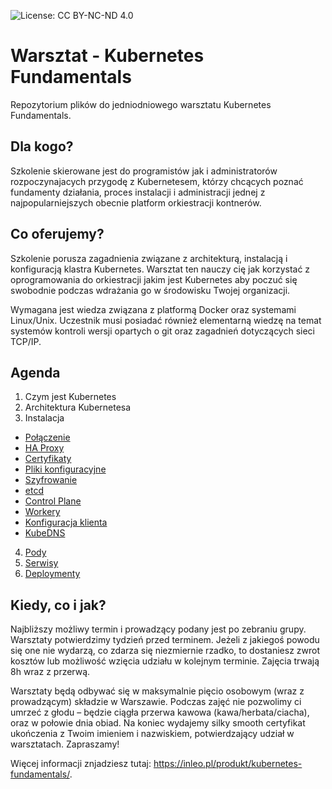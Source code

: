 ![License: CC BY-NC-ND 4.0](https://img.shields.io/badge/License-CC%20BY--NC--ND%204.0-lightgrey.svg)

# Warsztat - Kubernetes Fundamentals
Repozytorium plików do jedniodniowego warsztatu Kubernetes Fundamentals.

## Dla kogo?

Szkolenie skierowane jest do programistów jak i administratorów rozpoczynajacych przygodę z Kubernetesem, którzy chcących poznać fundamenty działania, proces instalacji i administracji jednej z najpopularniejszych obecnie platform orkiestracji kontnerów.

## Co oferujemy?

Szkolenie porusza zagadnienia związane z architekturą, instalacją i konfiguracją klastra Kubernetes. Warsztat ten nauczy cię jak korzystać z oprogramowania do orkiestracji jakim jest Kubernetes aby poczuć się swobodnie podczas wdrażania go w środowisku Twojej organizacji.

Wymagana jest wiedza związana z platformą Docker oraz systemami Linux/Unix. Uczestnik musi posiadać również elementarną wiedzę na temat systemów kontroli wersji opartych o git oraz zagadnień dotyczących sieci TCP/IP.

## Agenda

1. Czym jest Kubernetes
2. Architektura Kubernetesa
3. Instalacja 
  * [Połączenie](https://github.com/inleo-pl/Warsztat-Kubernetes-Fundamentals/blob/master/01-Polaczenie.md)
  * [HA Proxy](https://github.com/inleo-pl/Warsztat-Kubernetes-Fundamentals/blob/master/02-HAProxy.md)
  * [Certyfikaty](https://github.com/inleo-pl/Warsztat-Kubernetes-Fundamentals/blob/master/03-Certyfikaty.md)
  * [Pliki konfiguracyjne](https://github.com/inleo-pl/Warsztat-Kubernetes-Fundamentals/blob/master/04-Pliki-konfiguracyjne.md)
  * [Szyfrowanie](https://github.com/inleo-pl/Warsztat-Kubernetes-Fundamentals/blob/master/05-Szyfrowanie.md)
  * [etcd](https://github.com/inleo-pl/Warsztat-Kubernetes-Fundamentals/blob/master/06-Uruchomienie-etcd.md)
  * [Control Plane](https://github.com/inleo-pl/Warsztat-Kubernetes-Fundamentals/blob/master/07-Control-plane.md)
  * [Workery](https://github.com/inleo-pl/Warsztat-Kubernetes-Fundamentals/blob/master/08-Worker-Nodes.md)
  * [Konfiguracja klienta](https://github.com/inleo-pl/Warsztat-Kubernetes-Fundamentals/blob/master/09-Konfiguracja-klienta.md)
  * [KubeDNS](https://github.com/inleo-pl/Warsztat-Kubernetes-Fundamentals/blob/master/10-Kube-DNS.md)
4. [Pody](https://github.com/inleo-pl/Warsztat-Kubernetes-Fundamentals/blob/master/11-Pody.md)
5. [Serwisy](https://github.com/inleo-pl/Warsztat-Kubernetes-Fundamentals/blob/master/12-Serwisy.md)
6. [Deploymenty](https://github.com/inleo-pl/Warsztat-Kubernetes-Fundamentals/blob/master/13-Deployment.md)

## Kiedy, co i jak?

Najbliższy możliwy termin i prowadzący podany jest po zebraniu grupy. Warsztaty potwierdzimy tydzień przed terminem. Jeżeli z jakiegoś powodu się one nie wydarzą, co zdarza się niezmiernie rzadko, to dostaniesz zwrot kosztów lub możliwość wzięcia udziału w kolejnym terminie. Zajęcia trwają 8h wraz z przerwą.

Warsztaty będą odbywać się w maksymalnie pięcio osobowym (wraz z prowadzącym) składzie w Warszawie. Podczas zajęć nie pozwolimy ci umrzeć z głodu – będzie ciągła przerwa kawowa (kawa/herbata/ciacha), oraz w połowie dnia obiad. Na koniec wydajemy silky smooth certyfikat ukończenia z Twoim imieniem i nazwiskiem, potwierdzający udział w warsztatach. Zapraszamy!

Więcej informacji znjadziesz tutaj: https://inleo.pl/produkt/kubernetes-fundamentals/.
